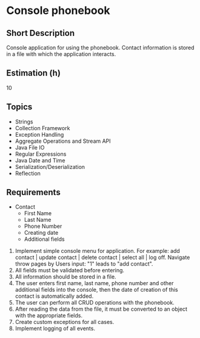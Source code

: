 # Console phonebook

## Short Description

Console application for using the phonebook. Contact information is stored in a file with which the application
interacts.

## Estimation (h)

10

## Topics

* Strings
* Collection Framework
* Exception Handling
* Aggregate Operations and Stream API
* Java File IO
* Regular Expressions
* Java Date and Time
* Serialization/Deserialization
* Reflection

## Requirements

* Contact
  * First Name
  * Last Name
  * Phone Number
  * Creating date
  * Additional fields

1. Implement simple console menu for application. For example: add contact | update contact | delete contact | select
    all | log off. Navigate throw pages by Users input: "1" leads to "add contact".
2. All fields must be validated before entering.
3. All information should be stored in a file.
4. The user enters first name, last name, phone number and other additional fields into the console, then the date of
    creation of this contact is automatically added.
5. The user can perform all CRUD operations with the phonebook.
6. After reading the data from the file, it must be converted to an object with the appropriate fields.
7. Create custom exceptions for all cases.
8. Implement logging of all events.
